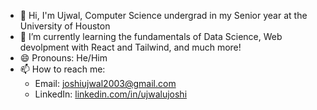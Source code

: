 - 👋 Hi, I'm Ujwal, Computer Science undergrad in my Senior year at the University of Houston
- 🌱 I’m currently learning the fundamentals of Data Science, Web devolpment with React and Tailwind, and much more!
- 😄 Pronouns: He/Him
- 📫 How to reach me: 
  -  Email: joshiujwal2003@gmail.com
  -  LinkedIn: [linkedin.com/in/ujwalujoshi](https://www.linkedin.com/in/ujwalujoshi/)
